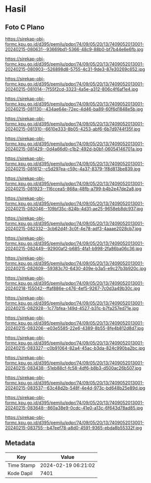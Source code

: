 # Hasil

## Foto C Plano

https://sirekap-obj-formc.kpu.go.id/d395/pemilu/pdpr/74/09/05/20/13/7409052013001-20240215-080631--93669bd1-5366-48c9-88b0-bf7b44e6e6fb.jpg

https://sirekap-obj-formc.kpu.go.id/d395/pemilu/pdpr/74/09/05/20/13/7409052013001-20240215-080903--526898d8-5755-4c31-9de3-87e30269c652.jpg

https://sirekap-obj-formc.kpu.go.id/d395/pemilu/pdpr/74/09/05/20/13/7409052013001-20240215-081014--7f55f2cd-3323-4a5e-a312-806c4f6af1e4.jpg

https://sirekap-obj-formc.kpu.go.id/d395/pemilu/pdpr/74/09/05/20/13/7409052013001-20240215-081130--434ae64e-72ec-4d46-ba89-60f6d1848e5b.jpg

https://sirekap-obj-formc.kpu.go.id/d395/pemilu/pdpr/74/09/05/20/13/7409052013001-20240215-081310--6610e333-8b05-4253-abf6-6b7d9744f35f.jpg

https://sirekap-obj-formc.kpu.go.id/d395/pemilu/pdpr/74/09/05/20/13/7409052013001-20240215-081429--0d4a66d0-c1b2-492d-b0bf-06054146701a.jpg

https://sirekap-obj-formc.kpu.go.id/d395/pemilu/pdpr/74/09/05/20/13/7409052013001-20240215-081612--c5d297ea-c59c-4a37-8379-1f8d813be839.jpg

https://sirekap-obj-formc.kpu.go.id/d395/pemilu/pdpr/74/09/05/20/13/7409052013001-20240215-081923--116ccea5-868a-48fb-a799-b4b2e47de2a8.jpg

https://sirekap-obj-formc.kpu.go.id/d395/pemilu/pdpr/74/09/05/20/13/7409052013001-20240215-082046--109bf35c-824b-4d31-ae25-9658eb8dc937.jpg

https://sirekap-obj-formc.kpu.go.id/d395/pemilu/pdpr/74/09/05/20/13/7409052013001-20240215-082332--3cb62d4f-3c0f-4e78-adf3-4aaae2028cb7.jpg

https://sirekap-obj-formc.kpu.go.id/d395/pemilu/pdpr/74/09/05/20/13/7409052013001-20240215-082449--92900af2-b685-4fa1-b998-2fa86ba06c36.jpg

https://sirekap-obj-formc.kpu.go.id/d395/pemilu/pdpr/74/09/05/20/13/7409052013001-20240215-082609--59383c70-6430-409e-b3a5-e9c27b3b920c.jpg

https://sirekap-obj-formc.kpu.go.id/d395/pemilu/pdpr/74/09/05/20/13/7409052013001-20240218-155042--ffaf886e-c476-4ef5-9267-7c0d3a49b30c.jpg

https://sirekap-obj-formc.kpu.go.id/d395/pemilu/pdpr/74/09/05/20/13/7409052013001-20240215-082928--1c77bfea-149d-4527-b31c-b7fa257ed71e.jpg

https://sirekap-obj-formc.kpu.go.id/d395/pemilu/pdpr/74/09/05/20/13/7409052013001-20240215-083206--e03e5585-22e6-4389-8b55-8fe4b812d8d7.jpg

https://sirekap-obj-formc.kpu.go.id/d395/pemilu/pdpr/74/09/05/20/13/7409052013001-20240215-083327--c0b91064-82a4-45ac-b3da-824c990ba2bc.jpg

https://sirekap-obj-formc.kpu.go.id/d395/pemilu/pdpr/74/09/05/20/13/7409052013001-20240215-083438--51eb88cf-fc58-4df6-b8b3-d500ac26b507.jpg

https://sirekap-obj-formc.kpu.go.id/d395/pemilu/pdpr/74/09/05/20/13/7409052013001-20240215-083537--63c48d2b-548f-4e4d-973c-bd648b25e89d.jpg

https://sirekap-obj-formc.kpu.go.id/d395/pemilu/pdpr/74/09/05/20/13/7409052013001-20240215-083648--860a38e9-0cdc-41e0-a13c-6f643d78ad85.jpg

https://sirekap-obj-formc.kpu.go.id/d395/pemilu/pdpr/74/09/05/20/13/7409052013001-20240215-083755--b47eef78-a8d0-4591-9365-ebda8b55332f.jpg


## Metadata

| Key        | Value               |
| ---------- | ------------------- |
| Time Stamp | 2024-02-19 06:21:02 |
| Kode Dapil | 7401                |



